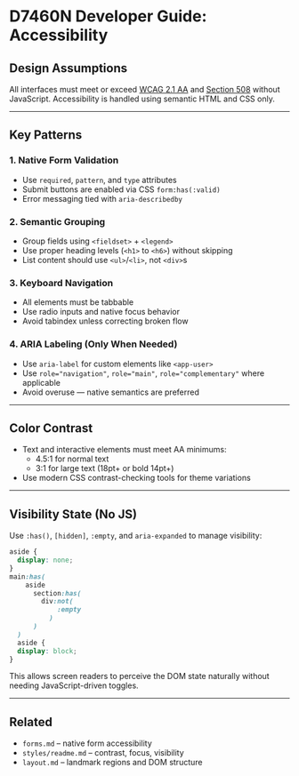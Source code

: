 # D7460N Developer Guide: Accessibility

## Design Assumptions

All interfaces must meet or exceed [WCAG 2.1 AA](https://www.w3.org/WAI/WCAG21/quickref/) and [Section 508](https://www.section508.gov/) without JavaScript. Accessibility is handled using semantic HTML and CSS only.

---

## Key Patterns

### 1. Native Form Validation

- Use `required`, `pattern`, and `type` attributes
- Submit buttons are enabled via CSS `form:has(:valid)`
- Error messaging tied with `aria-describedby`

### 2. Semantic Grouping

- Group fields using `<fieldset>` + `<legend>`
- Use proper heading levels (`<h1>` to `<h6>`) without skipping
- List content should use `<ul>`/`<li>`, not `<div>`s

### 3. Keyboard Navigation

- All elements must be tabbable
- Use radio inputs and native focus behavior
- Avoid tabindex unless correcting broken flow

### 4. ARIA Labeling (Only When Needed)

- Use `aria-label` for custom elements like `<app-user>`
- Use `role="navigation"`, `role="main"`, `role="complementary"` where applicable
- Avoid overuse — native semantics are preferred

---

## Color Contrast

- Text and interactive elements must meet AA minimums:
  - 4.5:1 for normal text
  - 3:1 for large text (18pt+ or bold 14pt+)
- Use modern CSS contrast-checking tools for theme variations

---

## Visibility State (No JS)

Use `:has()`, `[hidden]`, `:empty`, and `aria-expanded` to manage visibility:

```css
aside {
  display: none;
}
main:has(
    aside
      section:has(
        div:not(
            :empty
          )
      )
  )
  aside {
  display: block;
}
```

This allows screen readers to perceive the DOM state naturally without needing JavaScript-driven toggles.

---

## Related

- `forms.md` – native form accessibility
- `styles/readme.md` – contrast, focus, visibility
- `layout.md` – landmark regions and DOM structure
